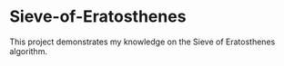 # Sieve-of-Eratosthenes
This project demonstrates my knowledge on the Sieve of Eratosthenes algorithm.
